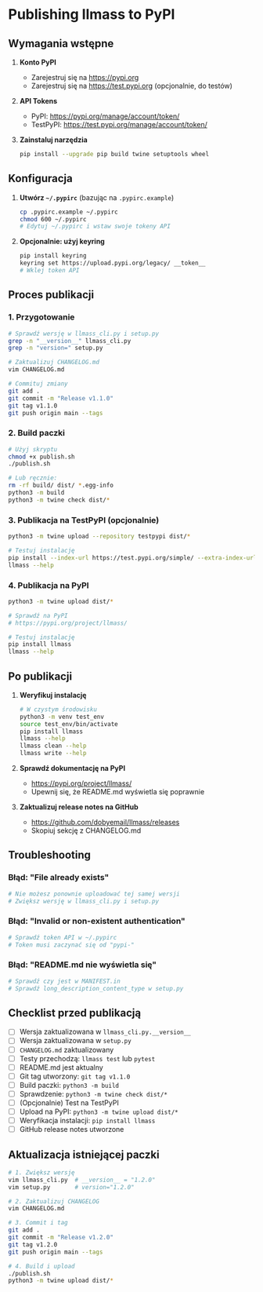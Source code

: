 # Publishing llmass to PyPI

## Wymagania wstępne

1. **Konto PyPI**
   - Zarejestruj się na https://pypi.org
   - Zarejestruj się na https://test.pypi.org (opcjonalnie, do testów)

2. **API Tokens**
   - PyPI: https://pypi.org/manage/account/token/
   - TestPyPI: https://test.pypi.org/manage/account/token/

3. **Zainstaluj narzędzia**
   ```bash
   pip install --upgrade pip build twine setuptools wheel
   ```

## Konfiguracja

1. **Utwórz `~/.pypirc`** (bazując na `.pypirc.example`)
   ```bash
   cp .pypirc.example ~/.pypirc
   chmod 600 ~/.pypirc
   # Edytuj ~/.pypirc i wstaw swoje tokeny API
   ```

2. **Opcjonalnie: użyj keyring**
   ```bash
   pip install keyring
   keyring set https://upload.pypi.org/legacy/ __token__
   # Wklej token API
   ```

## Proces publikacji

### 1. Przygotowanie

```bash
# Sprawdź wersję w llmass_cli.py i setup.py
grep -n "__version__" llmass_cli.py
grep -n "version=" setup.py

# Zaktualizuj CHANGELOG.md
vim CHANGELOG.md

# Commituj zmiany
git add .
git commit -m "Release v1.1.0"
git tag v1.1.0
git push origin main --tags
```

### 2. Build paczki

```bash
# Użyj skryptu
chmod +x publish.sh
./publish.sh

# Lub ręcznie:
rm -rf build/ dist/ *.egg-info
python3 -m build
python3 -m twine check dist/*
```

### 3. Publikacja na TestPyPI (opcjonalnie)

```bash
python3 -m twine upload --repository testpypi dist/*

# Testuj instalację
pip install --index-url https://test.pypi.org/simple/ --extra-index-url https://pypi.org/simple/ llmass
llmass --help
```

### 4. Publikacja na PyPI

```bash
python3 -m twine upload dist/*

# Sprawdź na PyPI
# https://pypi.org/project/llmass/

# Testuj instalację
pip install llmass
llmass --help
```

## Po publikacji

1. **Weryfikuj instalację**
   ```bash
   # W czystym środowisku
   python3 -m venv test_env
   source test_env/bin/activate
   pip install llmass
   llmass --help
   llmass clean --help
   llmass write --help
   ```

2. **Sprawdź dokumentację na PyPI**
   - https://pypi.org/project/llmass/
   - Upewnij się, że README.md wyświetla się poprawnie

3. **Zaktualizuj release notes na GitHub**
   - https://github.com/dobyemail/llmass/releases
   - Skopiuj sekcję z CHANGELOG.md

## Troubleshooting

### Błąd: "File already exists"
```bash
# Nie możesz ponownie uploadować tej samej wersji
# Zwiększ wersję w llmass_cli.py i setup.py
```

### Błąd: "Invalid or non-existent authentication"
```bash
# Sprawdź token API w ~/.pypirc
# Token musi zaczynać się od "pypi-"
```

### Błąd: "README.md nie wyświetla się"
```bash
# Sprawdź czy jest w MANIFEST.in
# Sprawdź long_description_content_type w setup.py
```

## Checklist przed publikacją

- [ ] Wersja zaktualizowana w `llmass_cli.py.__version__`
- [ ] Wersja zaktualizowana w `setup.py`
- [ ] `CHANGELOG.md` zaktualizowany
- [ ] Testy przechodzą: `llmass test` lub `pytest`
- [ ] README.md jest aktualny
- [ ] Git tag utworzony: `git tag v1.1.0`
- [ ] Build paczki: `python3 -m build`
- [ ] Sprawdzenie: `python3 -m twine check dist/*`
- [ ] (Opcjonalnie) Test na TestPyPI
- [ ] Upload na PyPI: `python3 -m twine upload dist/*`
- [ ] Weryfikacja instalacji: `pip install llmass`
- [ ] GitHub release notes utworzone

## Aktualizacja istniejącej paczki

```bash
# 1. Zwiększ wersję
vim llmass_cli.py  # __version__ = "1.2.0"
vim setup.py       # version="1.2.0"

# 2. Zaktualizuj CHANGELOG
vim CHANGELOG.md

# 3. Commit i tag
git add .
git commit -m "Release v1.2.0"
git tag v1.2.0
git push origin main --tags

# 4. Build i upload
./publish.sh
python3 -m twine upload dist/*
```

